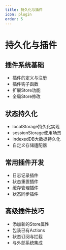 ```yaml
---
title: 持久化与插件
icon: plugin
order: 5
---
```


# 持久化与插件

## 插件系统基础
- 插件的定义与注册
- 插件钩子函数
- 扩展Store功能
- 全局Store修改

## 状态持久化
- localStorage持久化实现
- sessionStorage使用场景
- IndexedDB大数据持久化
- 自定义存储适配器

## 常用插件开发
- 日志记录插件
- 状态重置插件
- 缓存管理插件
- 状态同步插件

## 高级插件技巧
- 添加新的Store属性
- 包装已有Actions
- 状态订阅与拦截
- 与外部系统集成
